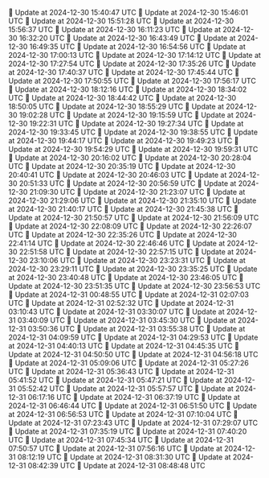 🔄 Update at 2024-12-30 15:40:47 UTC
🔄 Update at 2024-12-30 15:46:01 UTC
🔄 Update at 2024-12-30 15:51:28 UTC
🔄 Update at 2024-12-30 15:56:37 UTC
🔄 Update at 2024-12-30 16:11:23 UTC
🔄 Update at 2024-12-30 16:32:20 UTC
🔄 Update at 2024-12-30 16:43:49 UTC
🔄 Update at 2024-12-30 16:49:35 UTC
🔄 Update at 2024-12-30 16:54:56 UTC
🔄 Update at 2024-12-30 17:00:13 UTC
🔄 Update at 2024-12-30 17:14:12 UTC
🔄 Update at 2024-12-30 17:27:54 UTC
🔄 Update at 2024-12-30 17:35:26 UTC
🔄 Update at 2024-12-30 17:40:37 UTC
🔄 Update at 2024-12-30 17:45:44 UTC
🔄 Update at 2024-12-30 17:50:55 UTC
🔄 Update at 2024-12-30 17:56:17 UTC
🔄 Update at 2024-12-30 18:12:16 UTC
🔄 Update at 2024-12-30 18:34:02 UTC
🔄 Update at 2024-12-30 18:44:42 UTC
🔄 Update at 2024-12-30 18:50:05 UTC
🔄 Update at 2024-12-30 18:55:29 UTC
🔄 Update at 2024-12-30 19:02:28 UTC
🔄 Update at 2024-12-30 19:15:59 UTC
🔄 Update at 2024-12-30 19:22:31 UTC
🔄 Update at 2024-12-30 19:27:34 UTC
🔄 Update at 2024-12-30 19:33:45 UTC
🔄 Update at 2024-12-30 19:38:55 UTC
🔄 Update at 2024-12-30 19:44:17 UTC
🔄 Update at 2024-12-30 19:49:23 UTC
🔄 Update at 2024-12-30 19:54:29 UTC
🔄 Update at 2024-12-30 19:59:31 UTC
🔄 Update at 2024-12-30 20:16:02 UTC
🔄 Update at 2024-12-30 20:28:04 UTC
🔄 Update at 2024-12-30 20:35:19 UTC
🔄 Update at 2024-12-30 20:40:41 UTC
🔄 Update at 2024-12-30 20:46:03 UTC
🔄 Update at 2024-12-30 20:51:33 UTC
🔄 Update at 2024-12-30 20:56:59 UTC
🔄 Update at 2024-12-30 21:09:30 UTC
🔄 Update at 2024-12-30 21:23:07 UTC
🔄 Update at 2024-12-30 21:29:06 UTC
🔄 Update at 2024-12-30 21:35:10 UTC
🔄 Update at 2024-12-30 21:40:17 UTC
🔄 Update at 2024-12-30 21:45:38 UTC
🔄 Update at 2024-12-30 21:50:57 UTC
🔄 Update at 2024-12-30 21:56:09 UTC
🔄 Update at 2024-12-30 22:08:09 UTC
🔄 Update at 2024-12-30 22:26:07 UTC
🔄 Update at 2024-12-30 22:35:26 UTC
🔄 Update at 2024-12-30 22:41:14 UTC
🔄 Update at 2024-12-30 22:46:46 UTC
🔄 Update at 2024-12-30 22:51:58 UTC
🔄 Update at 2024-12-30 22:57:15 UTC
🔄 Update at 2024-12-30 23:10:06 UTC
🔄 Update at 2024-12-30 23:23:31 UTC
🔄 Update at 2024-12-30 23:29:11 UTC
🔄 Update at 2024-12-30 23:35:25 UTC
🔄 Update at 2024-12-30 23:40:48 UTC
🔄 Update at 2024-12-30 23:46:05 UTC
🔄 Update at 2024-12-30 23:51:35 UTC
🔄 Update at 2024-12-30 23:56:53 UTC
🔄 Update at 2024-12-31 00:48:55 UTC
🔄 Update at 2024-12-31 02:07:03 UTC
🔄 Update at 2024-12-31 02:52:32 UTC
🔄 Update at 2024-12-31 03:10:43 UTC
🔄 Update at 2024-12-31 03:30:07 UTC
🔄 Update at 2024-12-31 03:40:09 UTC
🔄 Update at 2024-12-31 03:45:30 UTC
🔄 Update at 2024-12-31 03:50:36 UTC
🔄 Update at 2024-12-31 03:55:38 UTC
🔄 Update at 2024-12-31 04:09:59 UTC
🔄 Update at 2024-12-31 04:29:53 UTC
🔄 Update at 2024-12-31 04:40:13 UTC
🔄 Update at 2024-12-31 04:45:35 UTC
🔄 Update at 2024-12-31 04:50:50 UTC
🔄 Update at 2024-12-31 04:56:18 UTC
🔄 Update at 2024-12-31 05:09:06 UTC
🔄 Update at 2024-12-31 05:27:26 UTC
🔄 Update at 2024-12-31 05:36:43 UTC
🔄 Update at 2024-12-31 05:41:52 UTC
🔄 Update at 2024-12-31 05:47:21 UTC
🔄 Update at 2024-12-31 05:52:42 UTC
🔄 Update at 2024-12-31 05:57:57 UTC
🔄 Update at 2024-12-31 06:17:16 UTC
🔄 Update at 2024-12-31 06:37:19 UTC
🔄 Update at 2024-12-31 06:46:44 UTC
🔄 Update at 2024-12-31 06:51:50 UTC
🔄 Update at 2024-12-31 06:56:53 UTC
🔄 Update at 2024-12-31 07:10:04 UTC
🔄 Update at 2024-12-31 07:23:43 UTC
🔄 Update at 2024-12-31 07:29:07 UTC
🔄 Update at 2024-12-31 07:35:19 UTC
🔄 Update at 2024-12-31 07:40:20 UTC
🔄 Update at 2024-12-31 07:45:34 UTC
🔄 Update at 2024-12-31 07:50:57 UTC
🔄 Update at 2024-12-31 07:56:16 UTC
🔄 Update at 2024-12-31 08:12:19 UTC
🔄 Update at 2024-12-31 08:31:30 UTC
🔄 Update at 2024-12-31 08:42:39 UTC
🔄 Update at 2024-12-31 08:48:48 UTC
